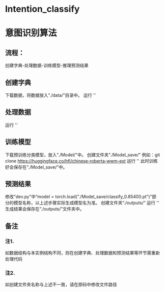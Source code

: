 # Intention_classify
# 意图识别算法

## 流程：
创建字典-处理数据-训练模型-推理预测结果

## 创建字典
下载数据，将数据放入"./data/"目录中。
运行
'<python creat_dict.py>'

## 处理数据
运行
'<python data_precoee.py>'

## 训练模型
下载预训练分类模型，放入"./Model/"中。
创建文件夹"./Model_save/"
例如：git clone https://huggingface.co/hfl/chinese-roberta-wwm-ext
运行
'<python train.py>'
此时训练好会保存在"./Model_save/"中。

## 预测结果
修改"dev.py"中“model = torch.load("./Model_save/classify_0.85400.pt")”部分的模型名称，以上述步骤实际生成模型名为准。
创建文件夹“./outputs/”
运行
'<python dev.py>'
生成结果会保存在“./outputs/”文件夹中。

## 备注
### 注1.
如数据结构与本实例结构不同，则在创建字典、处理数据和预测结果等环节需重新处理代码
### 注2.
如创建文件夹名称与上述不一致，请在原码中修改文件路径